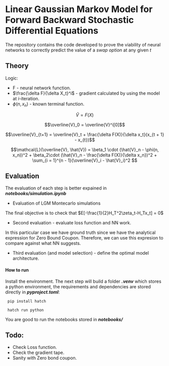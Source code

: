 # Linear Gaussian Markov Model for Forward Backward Stochastic Differential Equations

The repository contains the code developed to prove the viability of neural networks to correctly predict the value of a *swap option* at any given *t*

## Theory

Logic:
* F - neural network function.
* $\frac{\delta F}{\delta X_t}^i$ - gradient calculated by using the model at $i$-iteration.
* $\phi(n, x_n)$ - known terminal function.

$$\hat{V} = F(X)$$

$$\overline{V}_0 = \overline{V}^i[0]$$

$$\overline{V}_{t+1} = \overline{V}_t + \frac{\delta F(X)}{\delta x_t}(x_{t + 1} - x_{t})$$

$$\mathcal{L}(\overline{V}, \hat{V}) = \beta_1 \cdot (\hat{V}_n - \phi(n, x_n))^2 + \beta_2\cdot (\hat{V}_n - \frac{\delta F(X)}{\delta x_n})^2 + \sum_{i = 1}^{n - 1}(\overline{V}_i - \hat{V}_i)^2  $$

## Evaluation

The evaluation of each step is better expained in ***notebooks/simulation.ipynb***

* Evaluation of LGM Montecarlo simulations


The final objective is to check that $E[-\frac{1}{2}H_T^2\zeta_t-H_Tx_t] = 0$

* Second evaluation - evaluate loss function and NN work.

In this particular case we have ground truth since we have the analytical expression for Zero Bound Coupon. Therefore, we can use this expresion to compare against what NN suggests.

* Third evaluation (and model selection) - define the optimal model architecture.

#### How to run

Install the environment. The next step will build a folder ***.venv*** which stores a python environment, the requirements and dependencies are stored directly in ***pyproject.toml***:
<pre><code> pip install hatch</code></pre>
<pre><code> hatch run python</code></pre>

You are good to run the notebooks stored in ***notebooks/***

## Todo:

- Check Loss function.
- Check the gradient tape.
- Sanity with Zero bond coupon.